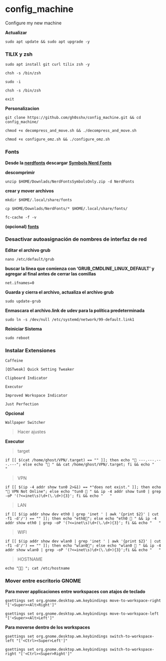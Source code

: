 # config_machine
Configure my new machine

**Actualizar**

    sudo apt update && sudo apt upgrade -y

### TILIX y zsh

    sudo apt install git curl tilix zsh -y
>
    chsh -s /bin/zsh
>
    sudo -i
>
    chsh -s /bin/zsh
>
    exit

**Personalizacion**

    git clone https://github.com/gh0sshx/config_machine.git && cd config_machine/
>
    chmod +x decompress_and_move.sh && ./decompress_and_move.sh
>
    chmod +x configure_omz.sh && ./configure_omz.sh
>

### Fonts

**Desde la [nerdfonts](https://www.nerdfonts.com/font-downloads) descargar [Symbols Nerd Fonts](https://github.com/ryanoasis/nerd-fonts/releases/download/v3.0.2/NerdFontsSymbolsOnly.zip)**

**descomprimir**

    unzip $HOME/Downlads/NerdFontsSymbolsOnly.zip -d NerdFonts

**crear y mover archivos**

    mkdir $HOME/.local/share/fonts
>
    cp $HOME/Downlads/NerdFonts/* $HOME/.local/share/fonts/
>
    fc-cache -f -v

**(opcional) [fonts](https://www.pling.com/p/1965520/)**



### Desactivar autoasignación de nombres de interfaz de red

**Editar el archivo grub**

    nano /etc/default/grub

**buscar la línea que comienza con ‘GRUB_CMDLINE_LINUX_DEFAULT’ y agregar al final antes de cerrar las comillas**

    net.ifnames=0

**Guarda y cierra el archivo, actualiza el archivo grub**

    sudo update-grub

**Enmascara el archivo.link de udev para la política predeterminada**

    sudo ln -s /dev/null /etc/systemd/network/99-default.link1

**Reiniciar Sistema**

    sudo reboot

### Instalar Extensiones

    Caffeine
>
    [QSTweak] Quick Setting Tweaker
>
    Clipboard Indicator 
>
    Executor
>
    Improved Workspace Indicator
>
    Just Perfection

**Opcional**

    Wallpaper Switcher 

> Hacer ajustes

**Executor**
>target

    if [[ $(cat /home/ghost/VPN/.target) == "" ]]; then echo "󰓾 ---.---.---.---"; else echo "󰓾 " && cat /home/ghost/VPN/.target; fi && echo "   "

>VPN

    if [[ $(ip -4 addr show tun0 2>&1) == *"does not exist." ]]; then echo "󱘖 VPN Not Online"; else echo "tun0  " && ip -4 addr show tun0 | grep -oP '(?<=inet\s)\d+(\.\d+){3}'; fi && echo "   "

>LAN

    if [[ $(ip addr show dev eth0 | grep 'inet ' | awk '{print $2}' | cut -f1 -d'/') == "" ]]; then echo "eth0󰈂"; else echo "eth0 󰈀 " && ip -4 addr show eth0 | grep -oP '(?<=inet\s)\d+(\.\d+){3}'; fi && echo "   "

>WIFI

    if [[ $(ip addr show dev wlan0 | grep 'inet ' | awk '{print $2}' | cut -f1 -d'/') == "" ]]; then echo "wlan0󰖪"; else echo "wlan0 󱚻 " && ip -4 addr show wlan0 | grep -oP '(?<=inet\s)\d+(\.\d+){3}';fi && echo "   "

>HOSTNAME

    echo "󰕥 "; cat /etc/hostname

### Mover entre escritorio GNOME

**Para mover applicaciones entre workspaces con atajos de teclado**

    gsettings set org.gnome.desktop.wm.keybindings move-to-workspace-right "['<Super><Alt>Right']"
>
    gsettings set org.gnome.desktop.wm.keybindings move-to-workspace-left "['<Super><Alt>Left']"

**Para moverse dentro de los workspaces**

    gsettings set org.gnome.desktop.wm.keybindings switch-to-workspace-left "['<Ctrl><Super>Left']"
>
    gsettings set org.gnome.desktop.wm.keybindings switch-to-workspace-right "['<Ctrl><Super>Right']"


    
